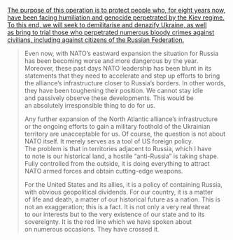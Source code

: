 [The purpose of this operation is to protect people who, for eight years now, have been facing humiliation and genocide perpetrated by the Kiev regime. To this end, we will seek to demilitarise and denazify Ukraine, as well as bring to trial those who perpetrated numerous bloody crimes against civilians, including against citizens of the Russian Federation.](http://en.kremlin.ru/events/president/news/67843)

> Even now, with NATO’s eastward expansion the situation for Russia has been becoming worse and more dangerous by the year. Moreover, these past days NATO leadership has been blunt in its statements that they need to accelerate and step up efforts to bring the alliance’s infrastructure closer to Russia’s borders. In other words, they have been toughening their position. We cannot stay idle and passively observe these developments. This would be an absolutely irresponsible thing to do for us.
> 
> Any further expansion of the North Atlantic alliance’s infrastructure or the ongoing efforts to gain a military foothold of the Ukrainian territory are unacceptable for us. Of course, the question is not about NATO itself. It merely serves as a tool of US foreign policy. The problem is that in territories adjacent to Russia, which I have to note is our historical land, a hostile “anti-Russia” is taking shape. Fully controlled from the outside, it is doing everything to attract NATO armed forces and obtain cutting-edge weapons.
> 
> For the United States and its allies, it is a policy of containing Russia, with obvious geopolitical dividends. For our country, it is a matter of life and death, a matter of our historical future as a nation. This is not an exaggeration; this is a fact. It is not only a very real threat to our interests but to the very existence of our state and to its sovereignty. It is the red line which we have spoken about on numerous occasions. They have crossed it.